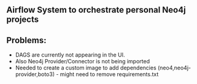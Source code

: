 ## Airflow System to orchestrate personal Neo4j projects




## Problems:

* DAGS are currently not appearing in the UI. 
* Also Neo4j Provider/Connector is not being imported
* Needed to create a custom image to add dependencies (neo4,neo4j-provider,boto3) - might need to remove requirements.txt
